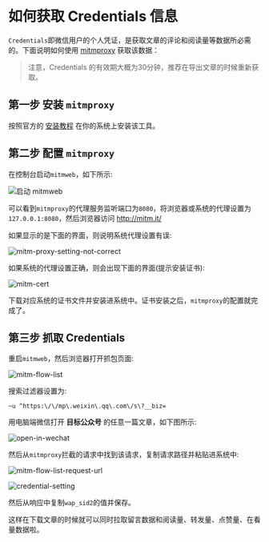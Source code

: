 # 如何获取 Credentials 信息

`Credentials`即微信用户的个人凭证，是获取文章的评论和阅读量等数据所必需的。下面说明如何使用 [mitmproxy](https://mitmproxy.org/) 获取该数据：

> 注意，Credentials 的有效期大概为30分钟，推荐在导出文章的时候重新获取。

## 第一步 安装 `mitmproxy`

按照官方的 [安装教程](https://docs.mitmproxy.org/stable/overview-installation/) 在你的系统上安装该工具。

## 第二步 配置 `mitmproxy`

在控制台启动`mitmweb`，如下所示:

![启动 mitmweb](https://github.com/user-attachments/assets/99bd08a4-5b5e-44a9-86f4-ffe0a7d82fc0)


可以看到`mitmproxy`的代理服务监听端口为`8080`，将浏览器或系统的代理设置为`127.0.0.1:8080`，然后浏览器访问 http://mitm.it/

如果显示的是下面的界面，则说明系统代理设置有误:

![mitm-proxy-setting-not-correct](https://github.com/user-attachments/assets/2d28f133-da7d-48ee-b5b8-17f1e272eac2)


如果系统的代理设置正确，则会出现下面的界面(提示安装证书):

![mitm-cert](https://github.com/user-attachments/assets/dc4fec08-4c08-4379-83ed-883da4ede561)


下载对应系统的证书文件并安装进系统中。证书安装之后，`mitmproxy`的配置就完成了。

## 第三步 抓取 Credentials

重启`mitmweb`，然后浏览器打开抓包页面:

![mitm-flow-list](https://github.com/user-attachments/assets/d1f01370-d54f-4703-a87c-119cc200c60c)


搜索过滤器设置为:
```
~u ^https:\/\/mp\.weixin\.qq\.com\/s\?__biz=
```

用电脑端微信打开 **目标公众号** 的任意一篇文章，如下图所示:

![open-in-wechat](https://github.com/user-attachments/assets/aa479405-a178-42f5-92c6-1d3e9b83f25f)


然后从`mitmproxy`拦截的请求中找到该请求，复制请求路径并粘贴进系统中:

![mitm-flow-list-request-url](https://github.com/user-attachments/assets/f1fa12f3-4692-406d-a67c-9e7f0a1ac35c)

![credential-setting](https://github.com/user-attachments/assets/8b74da47-df3b-47b1-a31e-284d4d4b2b26)

然后从响应中复制`wap_sid2`的值并保存。

这样在下载文章的时候就可以同时拉取留言数据和阅读量、转发量、点赞量、在看量数据啦。
